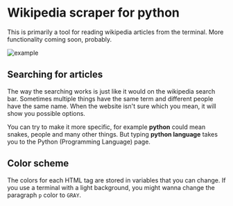 # Wikipedia scraper for python

This is primarily a tool for reading wikipedia articles from the terminal. More functionality coming soon, probably.

![example]('Screenshot_20230701_070103.png')

## Searching for articles
The way the searching works is just like it would on the wikipedia search bar. Sometimes multiple things have the same term and different people have the same name. When the website isn't sure which you mean, it will show you possible options.

You can try to make it more specific, for example **python** could mean snakes, people and many other things. But typing **python language** takes you to the Python (Programming Language) page.

## Color scheme
The colors for each HTML tag are stored in variables that you can change. If you use a terminal with a light background, you might wanna change the paragraph `p` color to `GRAY`.
